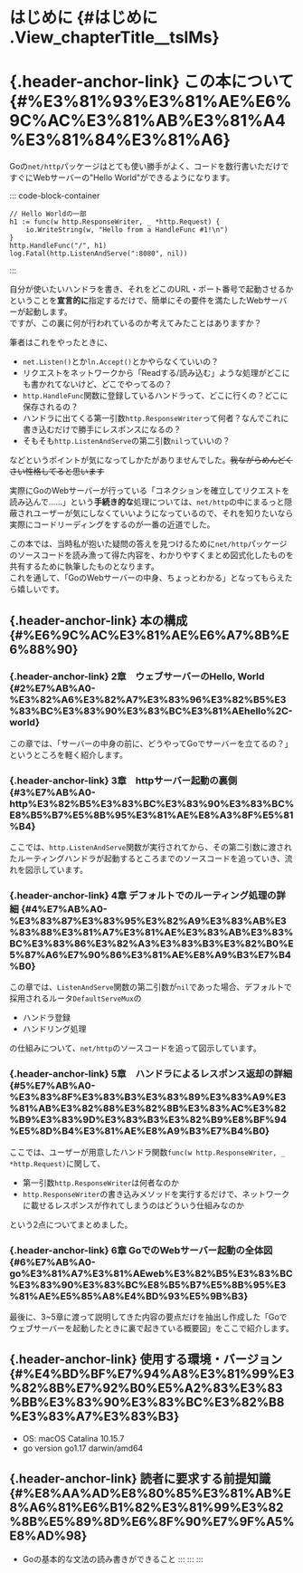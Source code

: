 # はじめに {#はじめに .View_chapterTitle__tslMs}

# [](#%E3%81%93%E3%81%AE%E6%9C%AC%E3%81%AB%E3%81%A4%E3%81%84%E3%81%A6){.header-anchor-link} この本について {#%E3%81%93%E3%81%AE%E6%9C%AC%E3%81%AB%E3%81%A4%E3%81%84%E3%81%A6}

Goの`net/http`パッケージはとても使い勝手がよく、コードを数行書いただけですぐにWebサーバーの\"Hello
World\"ができるようになります。

::: code-block-container
``` language-go
// Hello Worldの一部
h1 := func(w http.ResponseWriter, _ *http.Request) {
    io.WriteString(w, "Hello from a HandleFunc #1!\n")
}
http.HandleFunc("/", h1)
log.Fatal(http.ListenAndServe(":8080", nil))
```
:::

自分が使いたいハンドラを書き、それをどこのURL・ポート番号で起動させるかということを**宣言的に**指定するだけで、簡単にその要件を満たしたWebサーバーが起動します。\
ですが、この裏に何が行われているのか考えてみたことはありますか？

筆者はこれをやったときに、

-   `net.Listen()`とか`ln.Accept()`とかやらなくていいの？
-   リクエストをネットワークから「Readする/読み込む」ような処理がどこにも書かれてないけど、どこでやってるの？
-   `http.HandleFunc`関数に登録しているハンドラって、どこに行くの？どこに保存されるの？
-   ハンドラに出てくる第一引数`http.ResponseWriter`って何者？なんでこれに書き込むだけで勝手にレスポンスになるの？
-   そもそも`http.ListenAndServe`の第二引数`nil`っていいの？

などというポイントが気になってしかたがありませんでした。~~我ながらめんどくさい性格してると思います~~

実際にGoのWebサーバーが行っている「コネクションを確立してリクエストを読み込んで......」という**手続き的な**処理については、`net/http`の中にまるっと隠蔽されユーザーが気にしなくていいようになっているので、それを知りたいなら実際にコードリーディングをするのが一番の近道でした。

この本では、当時私が抱いた疑問の答えを見つけるために`net/http`パッケージのソースコードを読み漁って得た内容を、わかりやすくまとめ図式化したものを共有するために執筆したものとなります。\
これを通して、「GoのWebサーバーの中身、ちょっとわかる」となってもらえたら嬉しいです。

## [](#%E6%9C%AC%E3%81%AE%E6%A7%8B%E6%88%90){.header-anchor-link} 本の構成 {#%E6%9C%AC%E3%81%AE%E6%A7%8B%E6%88%90}

### [](#2%E7%AB%A0-%E3%82%A6%E3%82%A7%E3%83%96%E3%82%B5%E3%83%BC%E3%83%90%E3%83%BC%E3%81%AEhello%2C-world){.header-anchor-link} 2章　ウェブサーバーのHello, World {#2%E7%AB%A0-%E3%82%A6%E3%82%A7%E3%83%96%E3%82%B5%E3%83%BC%E3%83%90%E3%83%BC%E3%81%AEhello%2C-world}

この章では、「サーバーの中身の前に、どうやってGoでサーバーを立てるの？」というところを軽く紹介します。

### [](#3%E7%AB%A0-http%E3%82%B5%E3%83%BC%E3%83%90%E3%83%BC%E8%B5%B7%E5%8B%95%E3%81%AE%E8%A3%8F%E5%81%B4){.header-anchor-link} 3章　httpサーバー起動の裏側 {#3%E7%AB%A0-http%E3%82%B5%E3%83%BC%E3%83%90%E3%83%BC%E8%B5%B7%E5%8B%95%E3%81%AE%E8%A3%8F%E5%81%B4}

ここでは、`http.ListenAndServe`関数が実行されてから、その第二引数に渡されたルーティングハンドラが起動するところまでのソースコードを追っていき、流れを図示しています。

### [](#4%E7%AB%A0-%E3%83%87%E3%83%95%E3%82%A9%E3%83%AB%E3%83%88%E3%81%A7%E3%81%AE%E3%83%AB%E3%83%BC%E3%83%86%E3%82%A3%E3%83%B3%E3%82%B0%E5%87%A6%E7%90%86%E3%81%AE%E8%A9%B3%E7%B4%B0){.header-anchor-link} 4章 デフォルトでのルーティング処理の詳細 {#4%E7%AB%A0-%E3%83%87%E3%83%95%E3%82%A9%E3%83%AB%E3%83%88%E3%81%A7%E3%81%AE%E3%83%AB%E3%83%BC%E3%83%86%E3%82%A3%E3%83%B3%E3%82%B0%E5%87%A6%E7%90%86%E3%81%AE%E8%A9%B3%E7%B4%B0}

この章では、`ListenAndServe`関数の第二引数が`nil`であった場合、デフォルトで採用されるルータ`DefaultServeMux`の

-   ハンドラ登録
-   ハンドリング処理

の仕組みについて、`net/http`のソースコードを追って図示しています。

### [](#5%E7%AB%A0-%E3%83%8F%E3%83%B3%E3%83%89%E3%83%A9%E3%81%AB%E3%82%88%E3%82%8B%E3%83%AC%E3%82%B9%E3%83%9D%E3%83%B3%E3%82%B9%E8%BF%94%E5%8D%B4%E3%81%AE%E8%A9%B3%E7%B4%B0){.header-anchor-link} 5章　ハンドラによるレスポンス返却の詳細 {#5%E7%AB%A0-%E3%83%8F%E3%83%B3%E3%83%89%E3%83%A9%E3%81%AB%E3%82%88%E3%82%8B%E3%83%AC%E3%82%B9%E3%83%9D%E3%83%B3%E3%82%B9%E8%BF%94%E5%8D%B4%E3%81%AE%E8%A9%B3%E7%B4%B0}

ここでは、ユーザーが用意したハンドラ関数`func(w http.ResponseWriter, _ *http.Request)`に関して、

-   第一引数`http.ResponseWriter`は何者なのか
-   `http.ResponseWriter`の書き込みメソッドを実行するだけで、ネットワークに載せるレスポンスが作れてしまうのはどういう仕組みなのか

という2点についてまとめました。

### [](#6%E7%AB%A0-go%E3%81%A7%E3%81%AEweb%E3%82%B5%E3%83%BC%E3%83%90%E3%83%BC%E8%B5%B7%E5%8B%95%E3%81%AE%E5%85%A8%E4%BD%93%E5%9B%B3){.header-anchor-link} 6章 GoでのWebサーバー起動の全体図 {#6%E7%AB%A0-go%E3%81%A7%E3%81%AEweb%E3%82%B5%E3%83%BC%E3%83%90%E3%83%BC%E8%B5%B7%E5%8B%95%E3%81%AE%E5%85%A8%E4%BD%93%E5%9B%B3}

最後に、3\~5章に渡って説明してきた内容の要点だけを抽出し作成した「Goでウェブサーバーを起動したときに裏で起きている概要図」をここで紹介します。

## [](#%E4%BD%BF%E7%94%A8%E3%81%99%E3%82%8B%E7%92%B0%E5%A2%83%E3%83%BB%E3%83%90%E3%83%BC%E3%82%B8%E3%83%A7%E3%83%B3){.header-anchor-link} 使用する環境・バージョン {#%E4%BD%BF%E7%94%A8%E3%81%99%E3%82%8B%E7%92%B0%E5%A2%83%E3%83%BB%E3%83%90%E3%83%BC%E3%82%B8%E3%83%A7%E3%83%B3}

-   OS: macOS Catalina 10.15.7
-   go version go1.17 darwin/amd64

## [](#%E8%AA%AD%E8%80%85%E3%81%AB%E8%A6%81%E6%B1%82%E3%81%99%E3%82%8B%E5%89%8D%E6%8F%90%E7%9F%A5%E8%AD%98){.header-anchor-link} 読者に要求する前提知識 {#%E8%AA%AD%E8%80%85%E3%81%AB%E8%A6%81%E6%B1%82%E3%81%99%E3%82%8B%E5%89%8D%E6%8F%90%E7%9F%A5%E8%AD%98}

-   Goの基本的な文法の読み書きができること
:::
:::
:::

